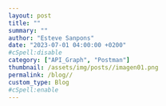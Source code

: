 ```yaml
---
layout: post
title: ""
summary: ""
author: "Esteve Sanpons"
date: "2023-07-01 04:00:00 +0200"
#cSpell:disable
category: ["API_Graph", "Postman"]
thumbnail: /assets/img/posts//imagen01.png
permalink: /blog//
custom_type: Blog
#cSpell:enable
---
```

